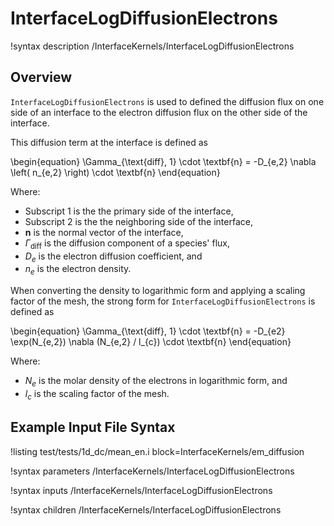 # InterfaceLogDiffusionElectrons

!syntax description /InterfaceKernels/InterfaceLogDiffusionElectrons

## Overview

`InterfaceLogDiffusionElectrons` is used to defined the diffusion flux on one side of an interface to the electron diffusion flux on the other side of the interface.

This diffusion term at the interface is defined as

\begin{equation}
\Gamma_{\text{diff}, 1} \cdot \textbf{n} = -D_{e,2} \nabla \left( n_{e,2} \right) \cdot \textbf{n}
\end{equation}

Where:

- Subscript $1$ is the the primary side of the interface,
- Subscript $2$ is the the neighboring side of the interface,
- $\textbf{n}$ is the normal vector of the interface,
- $\Gamma_{\text{diff}}$ is the diffusion component of a species' flux,
- $D_{e}$ is the electron diffusion coefficient, and
- $n_{e}$ is the electron density.

When converting the density to logarithmic form and applying a scaling factor of the mesh, the strong form for `InterfaceLogDiffusionElectrons` is defined as

\begin{equation}
\Gamma_{\text{diff}, 1} \cdot \textbf{n} = -D_{e2} \exp(N_{e,2}) \nabla (N_{e,2} / l_{c}) \cdot \textbf{n}
\end{equation}

Where:

- $N_{e}$ is the molar density of the electrons in logarithmic form, and
- $l_{c}$ is the scaling factor of the mesh.

## Example Input File Syntax

!listing test/tests/1d_dc/mean_en.i block=InterfaceKernels/em_diffusion

!syntax parameters /InterfaceKernels/InterfaceLogDiffusionElectrons

!syntax inputs /InterfaceKernels/InterfaceLogDiffusionElectrons

!syntax children /InterfaceKernels/InterfaceLogDiffusionElectrons
